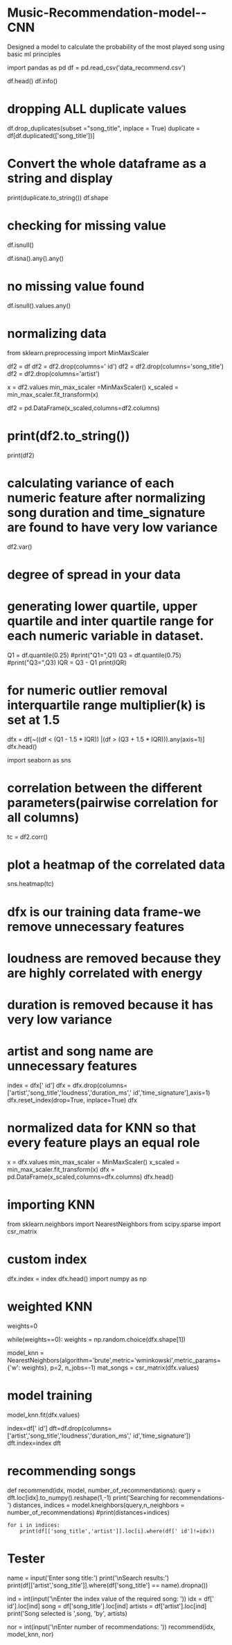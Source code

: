 # Music-Recommendation-model--CNN
Designed a model to calculate the probability of the most played song using basic ml principles 

import pandas as pd
df = pd.read_csv('data_recommend.csv')

df.head()
df.info()
# dropping ALL duplicate values
df.drop_duplicates(subset ="song_title", inplace = True)
duplicate = df[df.duplicated(['song_title'])]
 
# Convert the whole dataframe as a string and display
print(duplicate.to_string())
df.shape
# checking for missing value
df.isnull()

df.isna().any().any()
# no missing value found
df.isnull().values.any()

# normalizing data 
from sklearn.preprocessing import MinMaxScaler

df2 = df
df2 = df2.drop(columns=' id')
df2 = df2.drop(columns='song_title')
df2 = df2.drop(columns='artist')


x = df2.values
min_max_scaler =MinMaxScaler()
x_scaled = min_max_scaler.fit_transform(x)

df2 = pd.DataFrame(x_scaled,columns=df2.columns)

# print(df2.to_string())
print(df2)    

# calculating variance of each numeric feature after normalizing song duration and time_signature are found to have very low variance
df2.var()
# degree of spread in your data

# generating lower quartile, upper quartile and inter quartile range for each numeric variable in dataset.
Q1 = df.quantile(0.25)
#print("Q1=",Q1)
Q3 = df.quantile(0.75)
#print("Q3=",Q3)
IQR = Q3 - Q1
print(IQR)

# for numeric outlier removal interquartile range multiplier(k) is set at 1.5
dfx = df[~((df < (Q1 - 1.5 * IQR)) |(df > (Q3 + 1.5 * IQR))).any(axis=1)]
dfx.head()

import seaborn as sns

# correlation between the different parameters(pairwise correlation for all columns)
tc = df2.corr()
 
# plot a heatmap of the correlated data
sns.heatmap(tc)

# dfx is our training data frame-we remove unnecessary features
# loudness are removed because they are highly correlated with energy
# duration is removed because it has very low variance
# artist and song name are unnecessary features
index = dfx[' id']
dfx = dfx.drop(columns=['artist','song_title','loudness','duration_ms',' id','time_signature'],axis=1)
dfx.reset_index(drop=True, inplace=True)
dfx

# normalized data for KNN so that every feature plays an equal role
x = dfx.values
min_max_scaler = MinMaxScaler()
x_scaled = min_max_scaler.fit_transform(x)
dfx = pd.DataFrame(x_scaled,columns=dfx.columns)
dfx.head()

# importing KNN 
from sklearn.neighbors import NearestNeighbors
from scipy.sparse import csr_matrix

# custom index
dfx.index = index
dfx.head()
import numpy as np

# weighted KNN
weights=0

while(weights==0):
  weights = np.random.choice(dfx.shape[1])

model_knn = NearestNeighbors(algorithm='brute',metric='wminkowski',metric_params={'w': weights}, p=2, n_jobs=-1)
mat_songs = csr_matrix(dfx.values)

# model training
model_knn.fit(dfx.values)

index=df[' id']
dft=df.drop(columns=['artist','song_title','loudness','duration_ms',' id','time_signature'])
dft.index=index
dft
# recommending songs
def recommend(idx, model, number_of_recommendations):
    query = dft.loc[idx].to_numpy().reshape(1,-1)
    print('Searching for recommendations-')
    distances, indices = model.kneighbors(query,n_neighbors = number_of_recommendations)
    #print(distances+indices)
    
    for i in indices:
        print(df[['song_title','artist']].loc[i].where(df[' id']!=idx))

# Tester
name = input('Enter song title:')
print('\nSearch results:')
print(df[['artist','song_title']].where(df['song_title'] == name).dropna())

ind = int(input('\nEnter the index value of the required song: '))
idx = df[' id'].loc[ind]
song = df['song_title'].loc[ind]
artists = df['artist'].loc[ind]
print('Song selected is ',song, 'by', artists)

nor = int(input('\nEnter number of recommendations: '))
recommend(idx, model_knn, nor)



